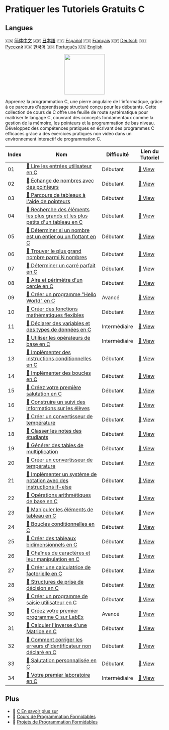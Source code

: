 # Pratiquer les Tutoriels Gratuits C

## Langues

🇨🇳 [简体中文](README_zh.md) 🇯🇵 [日本語](README_ja.md) 🇪🇸 [Español](README_es.md) 🇫🇷 [Français](README_fr.md) 🇩🇪 [Deutsch](README_de.md) 🇷🇺 [Русский](README_ru.md) 🇰🇷 [한국어](README_ko.md) 🇧🇷 [Português](README_pt.md) 🇺🇸 [English](README.md) 

<div align="center">
<img width="128px" src="https://file.labex.io/path/GAbMWgBPUOxV.png">
</div>

Apprenez la programmation C, une pierre angulaire de l'informatique, grâce à ce parcours d'apprentissage structuré conçu pour les débutants. Cette collection de cours de C offre une feuille de route systématique pour maîtriser le langage C, couvrant des concepts fondamentaux comme la gestion de la mémoire, les pointeurs et la programmation de bas niveau. Développez des compétences pratiques en écrivant des programmes C efficaces grâce à des exercices pratiques non vidéo dans un environnement interactif de programmation C.

|   Index | Nom                                                                                                                                                                       | Difficulté    | Lien du Tutoriel                                                                                   |
|---------|---------------------------------------------------------------------------------------------------------------------------------------------------------------------------|---------------|----------------------------------------------------------------------------------------------------|
|      01 | [📖 Lire les entrées utilisateur en C](https://labex.io/fr/tutorials/c-read-user-input-in-c-136075)                                                                       | Débutant      | [🔗 View](https://labex.io/fr/tutorials/c-read-user-input-in-c-136075)                             |
|      02 | [📖 Échange de nombres avec des pointeurs](https://labex.io/fr/tutorials/c-swapping-numbers-with-pointers-123350)                                                         | Débutant      | [🔗 View](https://labex.io/fr/tutorials/c-swapping-numbers-with-pointers-123350)                   |
|      03 | [📖 Parcours de tableaux à l'aide de pointeurs](https://labex.io/fr/tutorials/c-array-traversal-using-pointers-123301)                                                    | Débutant      | [🔗 View](https://labex.io/fr/tutorials/c-array-traversal-using-pointers-123301)                   |
|      04 | [📖 Recherche des éléments les plus grands et les plus petits d'un tableau en C](https://labex.io/fr/tutorials/c-finding-largest-and-smallest-array-elements-in-c-123271) | Débutant      | [🔗 View](https://labex.io/fr/tutorials/c-finding-largest-and-smallest-array-elements-in-c-123271) |
|      05 | [📖 Déterminer si un nombre est un entier ou un flottant en C](https://labex.io/fr/tutorials/c-determine-integer-or-float-in-c-123267)                                    | Débutant      | [🔗 View](https://labex.io/fr/tutorials/c-determine-integer-or-float-in-c-123267)                  |
|      06 | [📖 Trouver le plus grand nombre parmi N nombres](https://labex.io/fr/tutorials/c-find-the-largest-number-among-n-numbers-123252)                                         | Débutant      | [🔗 View](https://labex.io/fr/tutorials/c-find-the-largest-number-among-n-numbers-123252)          |
|      07 | [📖 Déterminer un carré parfait en C](https://labex.io/fr/tutorials/c-determine-perfect-square-in-c-123221)                                                               | Débutant      | [🔗 View](https://labex.io/fr/tutorials/c-determine-perfect-square-in-c-123221)                    |
|      08 | [📖 Aire et périmètre d'un cercle en C](https://labex.io/fr/tutorials/c-circle-area-and-circumference-in-c-123197)                                                        | Débutant      | [🔗 View](https://labex.io/fr/tutorials/c-circle-area-and-circumference-in-c-123197)               |
|      09 | [📖 Créer un programme "Hello World" en C](https://labex.io/fr/tutorials/c-create-hello-world-in-c-438286)                                                                | Avancé        | [🔗 View](https://labex.io/fr/tutorials/c-create-hello-world-in-c-438286)                          |
|      10 | [📖 Créer des fonctions mathématiques flexibles](https://labex.io/fr/tutorials/c-create-flexible-math-functions-446161)                                                   | Débutant      | [🔗 View](https://labex.io/fr/tutorials/c-create-flexible-math-functions-446161)                   |
|      11 | [📖 Déclarer des variables et des types de données en C](https://labex.io/fr/tutorials/c-declare-variables-and-data-types-in-c-438287)                                    | Intermédiaire | [🔗 View](https://labex.io/fr/tutorials/c-declare-variables-and-data-types-in-c-438287)            |
|      12 | [📖 Utiliser les opérateurs de base en C](https://labex.io/fr/tutorials/c-use-basic-operators-in-c-438288)                                                                | Intermédiaire | [🔗 View](https://labex.io/fr/tutorials/c-use-basic-operators-in-c-438288)                         |
|      13 | [📖 Implémenter des instructions conditionnelles en C](https://labex.io/fr/tutorials/c-implement-conditionals-in-c-438331)                                                | Débutant      | [🔗 View](https://labex.io/fr/tutorials/c-implement-conditionals-in-c-438331)                      |
|      14 | [📖 Implémenter des boucles en C](https://labex.io/fr/tutorials/c-implement-loops-in-c-438332)                                                                            | Débutant      | [🔗 View](https://labex.io/fr/tutorials/c-implement-loops-in-c-438332)                             |
|      15 | [📖 Créez votre première salutation en C](https://labex.io/fr/tutorials/c-craft-your-first-c-greeting-438337)                                                             | Débutant      | [🔗 View](https://labex.io/fr/tutorials/c-craft-your-first-c-greeting-438337)                      |
|      16 | [📖 Construire un suivi des informations sur les élèves](https://labex.io/fr/tutorials/c-build-student-information-tracker-438353)                                        | Débutant      | [🔗 View](https://labex.io/fr/tutorials/c-build-student-information-tracker-438353)                |
|      17 | [📖 Créer un convertisseur de température](https://labex.io/fr/tutorials/c-create-a-temperature-converter-438383)                                                         | Débutant      | [🔗 View](https://labex.io/fr/tutorials/c-create-a-temperature-converter-438383)                   |
|      18 | [📖 Classer les notes des étudiants](https://labex.io/fr/tutorials/c-classify-student-grades-438387)                                                                      | Débutant      | [🔗 View](https://labex.io/fr/tutorials/c-classify-student-grades-438387)                          |
|      19 | [📖 Générer des tables de multiplication](https://labex.io/fr/tutorials/c-generate-multiplication-tables-438391)                                                          | Débutant      | [🔗 View](https://labex.io/fr/tutorials/c-generate-multiplication-tables-438391)                   |
|      20 | [📖 Créer un convertisseur de température](https://labex.io/fr/tutorials/c-create-a-temperature-converter-446144)                                                         | Débutant      | [🔗 View](https://labex.io/fr/tutorials/c-create-a-temperature-converter-446144)                   |
|      21 | [📖 Implémenter un système de notation avec des instructions if-else](https://labex.io/fr/tutorials/c-implement-grading-system-with-if-else-446149)                       | Débutant      | [🔗 View](https://labex.io/fr/tutorials/c-implement-grading-system-with-if-else-446149)            |
|      22 | [📖 Opérations arithmétiques de base en C](https://labex.io/fr/tutorials/c-basic-arithmetic-operations-in-c-438262)                                                       | Débutant      | [🔗 View](https://labex.io/fr/tutorials/c-basic-arithmetic-operations-in-c-438262)                 |
|      23 | [📖 Manipuler les éléments de tableau en C](https://labex.io/fr/tutorials/c-manipulate-array-elements-in-c-438261)                                                        | Débutant      | [🔗 View](https://labex.io/fr/tutorials/c-manipulate-array-elements-in-c-438261)                   |
|      24 | [📖 Boucles conditionnelles en C](https://labex.io/fr/tutorials/c-conditional-loops-in-c-438260)                                                                          | Débutant      | [🔗 View](https://labex.io/fr/tutorials/c-conditional-loops-in-c-438260)                           |
|      25 | [📖 Créer des tableaux bidimensionnels en C](https://labex.io/fr/tutorials/c-create-two-dimensional-arrays-in-c-438259)                                                   | Débutant      | [🔗 View](https://labex.io/fr/tutorials/c-create-two-dimensional-arrays-in-c-438259)               |
|      26 | [📖 Chaînes de caractères et leur manipulation en C](https://labex.io/fr/tutorials/c-strings-and-manipulate-them-in-c-438258)                                             | Débutant      | [🔗 View](https://labex.io/fr/tutorials/c-strings-and-manipulate-them-in-c-438258)                 |
|      27 | [📖 Créer une calculatrice de factorielle en C](https://labex.io/fr/tutorials/c-create-factorial-calculator-in-c-438256)                                                  | Débutant      | [🔗 View](https://labex.io/fr/tutorials/c-create-factorial-calculator-in-c-438256)                 |
|      28 | [📖 Structures de prise de décision en C](https://labex.io/fr/tutorials/c-decision-making-structures-in-c-438255)                                                         | Débutant      | [🔗 View](https://labex.io/fr/tutorials/c-decision-making-structures-in-c-438255)                  |
|      29 | [📖 Créer un programme de saisie utilisateur en C](https://labex.io/fr/tutorials/c-create-user-input-program-in-c-438242)                                                 | Débutant      | [🔗 View](https://labex.io/fr/tutorials/c-create-user-input-program-in-c-438242)                   |
|      30 | [📖 Créez votre premier programme C sur LabEx](https://labex.io/fr/tutorials/c-create-your-first-c-program-in-labex-438241)                                               | Avancé        | [🔗 View](https://labex.io/fr/tutorials/c-create-your-first-c-program-in-labex-438241)             |
|      31 | [📖 Calculer l'Inverse d'une Matrice en C](https://labex.io/fr/tutorials/c-compute-the-inverse-of-a-matrix-in-c-435161)                                                   | Débutant      | [🔗 View](https://labex.io/fr/tutorials/c-compute-the-inverse-of-a-matrix-in-c-435161)             |
|      32 | [📖 Comment corriger les erreurs d'identificateur non déclaré en C](https://labex.io/fr/tutorials/c-how-to-fix-undeclared-identifier-in-c-419180)                         | Débutant      | [🔗 View](https://labex.io/fr/tutorials/c-how-to-fix-undeclared-identifier-in-c-419180)            |
|      33 | [📖 Salutation personnalisée en C](https://labex.io/fr/tutorials/c-personalized-c-greeting-391828)                                                                        | Débutant      | [🔗 View](https://labex.io/fr/tutorials/c-personalized-c-greeting-391828)                          |
|      34 | [📖 Votre premier laboratoire en C](https://labex.io/fr/tutorials/c-your-first-c-lab-391824)                                                                              | Intermédiaire | [🔗 View](https://labex.io/fr/tutorials/c-your-first-c-lab-391824)                                 |

## Plus

- 🔗 [C En savoir plus sur](https://labex.io/fr/skilltrees/c)
- 🔗 [Cours de Programmation Formidables](https://github.com/labex-labs/awesome-programming-courses)
- 🔗 [Projets de Programmation Formidables](https://github.com/labex-labs/awesome-programming-projects)

